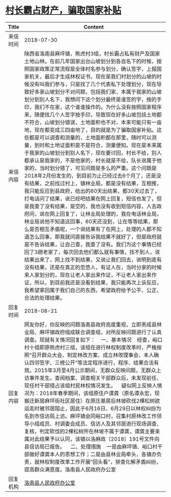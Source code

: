 # <a href="http://www.shangluo.gov.cn/zmhd/ldxxxx.jsp?urltype=leadermail.LeaderMailContentUrl&wbtreeid=1112&leadermailid=4843">村长霸占财产，骗取国家补贴</a>
| Title |                                                                                                                                                                                                                                                                                                                                                                                                                                                 Content                                                                                                                                                                                                                                                                                                                                                                                                                                                  |
|:-----:|----------------------------------------------------------------------------------------------------------------------------------------------------------------------------------------------------------------------------------------------------------------------------------------------------------------------------------------------------------------------------------------------------------------------------------------------------------------------------------------------------------------------------------------------------------------------------------------------------------------------------------------------------------------------------------------------------------------------------------------------------------------------------------------------------------------------------------------------------------------------------------------------------------|
| 来信时间  | 2018-07-30                                                                                                                                                                                                                                                                                                                                                                                                                                                                                                                                                                                                                                                                                                                                                                                                                                                                                               |
| 来信内容  | 陕西省洛南县麻坪镇，熊虎村3组，村长霸占私有财产及国家土地山林。在前几年国家出台山坡划分到各自名下的时候，按照国家政策正常流程是全体村名参与划分，确认签字，上报国家机关，最后才生成林权证书，现在是我们村划分的山坡的时候没有叫我们参与，只是找了几个代表私下处理划分，现在导致好多家山坡划分不对问题，包括我们家，本属于我家的山坡划分到别人名下，我想问下这个划分最终是谁签的字，按的手印，我们不在家，这个谁谁操作的。为什么没有按照国家程序来，随便找几个人签字按手印，导致现在好多山坡包括土地都不符合，山坡划分错误，土地面积也不对，本来可能只有一亩地，现在都变成三四亩地了，目的就是为了骗取国家补贴。这些都是可以调查和测量的，土地面积都在那里，随时可以测量，到时和土地证面积是不是符合，测量便知。现在是本来属于我家的山坡划分到别人名下，现在要讨回，村长不给，别人都承认是我家的，不是他家的，村长就是不给，队长说属于他家的，当时划分错了，可见问题是多么的严重。这个问题是2018年2月份发生的，到目前为止已经过去6个月了，还是没有结果，之前找过村上，镇林业局，都是没有结果，互相推，我只能反应到县政府，给出的60天出结果，都30天过去了，打电话问了结果，说已经吧结果在网上回复，短信也发了，但是我查了没有结果，是空的，我也没有收到短信内容，人去政府问，说在网上回复了，让林业局处理的，我在电话林业局，林业局说他不知道这回事，60天还没到，让在等等结果，那么是否相互矛盾呢，一个说结果有了在网上，处理的人都不知道怎么回事，那我就问直接告诉我结果不就好了，但是政府就是不告诉结果，让自己查，我查了没有。我们为这个事情已经回了3趟老家了，每次回去他们都么就有事情，找不到人，说结果出来了，网上找不到结果，又说让我们回去，说明到底有没有结果，还是在真正的忽悠人，有证人在，当时分家的时候来人家划分的，现在让老人家出来作证，不让老人家出来作证，所以，到目前我还是没看到结果，我只能再次上诉反应，我希望拿回属于我们自己的东西，希望政府给予公平、公正、合法的处理结果。 |
| 回复时间  | 2018-08-21                                                                                                                                                                                                                                                                                                                                                                                                                                                                                                                                                                                                                                                                                                                                                                                                                                                                                               |
| 回复内容  | 网友你好，你反映的问题洛南县政府高度重视，立即责成县林业局、麻坪镇政府组成联合调查组，对所反映问题进行了认真调查。现就有关情况回复如下：    一、基本情况    经查，峪口村十组即原熊虎村三组，该组在进行林权制度改革时，严格按照“召开群众大会、制定林改方案、成立林改理事会、本人确认四邻签字、三榜公开”等法定程序进行，程序、结果合法有效。2015年3月至4月公示期间，无群众反映问题，无群众上访事件发生。查阅档案、调查相关干部群众后，未发现前任、现任村干部侵占该组村民林权情况发生。    疑似网上反映人情况为：2018年春季期间，该组原住户谭龚（原名谭永宏，现搬迁新居麻坪街社区居住）在原庄基房后林坡砍伐2棵松树欲运走时被邻居阻止，因此于6月16日、6月29日以林权纠纷为名到市信访局上访。麻坪镇会同峪口村，召集村原林改工作领导小组成员、村调委会成员、信访人及其邻居进行现场调查、复核，判定砍伐的2棵松树所在林坡不属于谭龚，谭龚主要亲属对此结果予以认同，该镇以洛麻政〔2018〕191号文件向县信访局已报告。    二、处理措施    一是由麻坪镇、峪口村干部做好谭龚本人的思想工作；二是由县林业局牵头，各镇办负责，就林权制度改革工作开展“回头看”，排查化解矛盾纠纷，提高群众满意度。洛南县人民政府办公室                                                                                                                                                                                                                                                                                                                               |
| 回复机构  | <a href="../../categories/agencies/洛南县人民政府办公室.md">洛南县人民政府办公室</a>                                                                                                                                                                                                                                                                                                                                                                                                                                                                                                                                                                                                                                                                                                                                                                                                                                           |